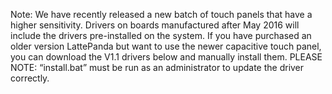 Note: We have recently released a new batch of touch panels that have a higher sensitivity. Drivers on boards manufactured after May 2016 will include the drivers pre-installed on the system.
If you have purchased an older version LattePanda but want to use the newer capacitive touch panel, you can download the V1.1 drivers below and manually install them.
PLEASE NOTE: “install.bat” must be run as an administrator to update the driver correctly.
